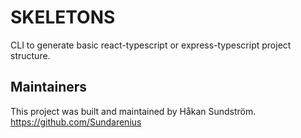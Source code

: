 # SKELETONS

CLI to generate basic react-typescript or express-typescript project structure.

## Maintainers
This project was built and maintained by Håkan Sundström.
https://github.com/Sundarenius
